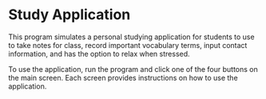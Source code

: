 # Study Application

This program simulates a personal studying application for students to use to take notes for class, record important vocabulary terms, input contact information, and has the option to relax when stressed.

To use the application, run the program and click one of the four buttons on the main screen. Each screen provides instructions on how to use the application.